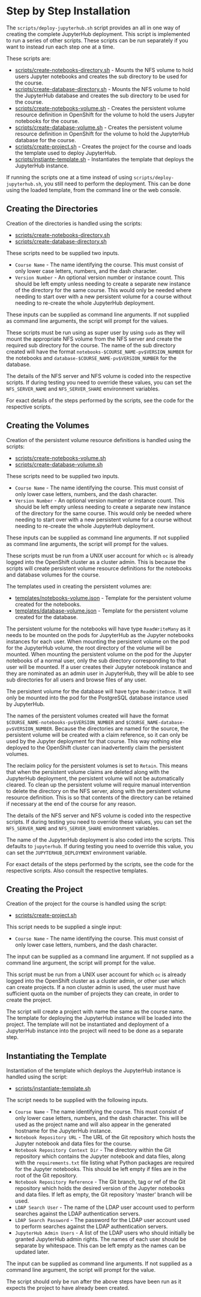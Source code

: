 # Step by Step Installation

The ``scripts/deploy-jupyterhub.sh`` script provides an all in one way of creating the complete JupyterHub deployment. This script is implemented to run a series of other scripts. These scripts can be run separately if you want to instead run each step one at a time.

These scripts are:

* [scripts/create-notebooks-directory.sh](../scripts/create-notebooks-directory.sh) - Mounts the NFS volume to hold users Jupyter notebooks and creates the sub directory to be used for the course.
* [scripts/create-database-directory.sh](../scripts/create-database-directory.sh) - Mounts the NFS volume to hold the JupyterHub database and creates the sub directory to be used for the course.
* [scripts/create-notebooks-volume.sh](../scripts/create-notebooks-volume.sh) - Creates the persistent volume resource definition in OpenShift for the volume to hold the users Jupyter notebooks for the course.
* [scripts/create-database-volume.sh](../scripts/create-database-volume.sh) - Creates the persistent volume resource definition in OpenShift for the volume to hold the JupyterHub database for the course.
* [scripts/create-project.sh](../scripts/create-project.sh) - Creates the project for the course and loads the template used to deploy JupyterHub.
* [scripts/instiante-template.sh](../scripts/instantiate-template.sh) - Instantiates the template that deploys the JupyterHub instance.

If running the scripts one at a time instead of using ``scripts/deploy-jupyterhub.sh``, you still need to perform the deployment. This can be done using the loaded template, from the command line or the web console.

## Creating the Directories

Creation of the directories is handled using the scripts:

* [scripts/create-notebooks-directory.sh](../scripts/create-notebooks-directory.sh)
* [scripts/create-database-directory.sh](../scripts/create-database-directory.sh)

These scripts need to be supplied two inputs.

* ``Course Name`` - The name identifying the course. This must consist of only lower case letters, numbers, and the dash character.
* ``Version Number`` - An optional version number or instance count. This should be left empty unless needing to create a separate new instance of the directory for the same course. This would only be needed where needing to start over with a new persistent volume for a course without needing to re-create the whole JupyterHub deployment.

These inputs can be supplied as command line arguments. If not supplied as command line arguments, the script will prompt for the values.

These scripts must be run using as super user by using ``sudo`` as they will mount the appropriate NFS volume from the NFS server and create the required sub directory for the course. The name of the sub directory created will have the format ``notebooks-$COURSE_NAME-pv$VERSION_NUMBER`` for the notebooks and ``database-$COURSE_NAME-pv$VERSION_NUMBER`` for the database.

The details of the NFS server and NFS volume is coded into the respective scripts. If during testing you need to override these values, you can set the ``NFS_SERVER_NAME`` and ``NFS_SERVER_SHARE`` environment variables.

For exact details of the steps performed by the scripts, see the code for the respective scripts.

## Creating the Volumes

Creation of the persistent volume resource definitions is handled using the scripts:

* [scripts/create-notebooks-volume.sh](../scripts/create-notebooks-volume.sh)
* [scripts/create-database-volume.sh](../scripts/create-database-volume.sh)

These scripts need to be supplied two inputs.

* ``Course Name`` - The name identifying the course. This must consist of only lower case letters, numbers, and the dash character.
* ``Version Number`` - An optional version number or instance count. This should be left empty unless needing to create a separate new instance of the directory for the same course. This would only be needed where needing to start over with a new persistent volume for a course without needing to re-create the whole JupyterHub deployment.

These inputs can be supplied as command line arguments. If not supplied as command line arguments, the script will prompt for the values.

These scripts must be run from a UNIX user account for which ``oc`` is already logged into the OpenShift cluster as a cluster admin. This is because the scripts will create persistent volume resource definitions for the notebooks and database volumes for the course.

The templates used in creating the persistent volumes are:

* [templates/notebooks-volume.json](../templates/notebooks-volume.json) - Template for the persistent volume created for the notebooks.
* [templates/database-volume.json](../templates/database-volume.json) - Template for the persistent volume created for the database.

The persistent volume for the notebooks will have type ``ReadWriteMany`` as it needs to be mounted on the pods for JupyterHub as the Jupyter notebooks instances for each user. When mounting the persistent volume on the pod for the JupyterHub volume, the root directory of the volume will be mounted. When mounting the persistent volume on the pod for the Jupyter notebooks of a normal user, only the sub directory corresponding to that user will be mounted. If a user creates their Jupyter notebook instance and they are nominated as an admin user in JupyterHub, they will be able to see sub directories for all users and browse files of any user.

The persistent volume for the database will have type ``ReadWriteOnce``. It will only be mounted into the pod for the PostgreSQL database instance used by JupyterHub.

The names of the persistent volumes created will have the format ``$COURSE_NAME-notebooks-pv$VERSION_NUMBER`` and ``$COURSE_NAME-database-pv$VERSION_NUMBER``. Because the directories are named for the source, the persistent volume will be created with a claim reference, so it can only be used by the Jupyter deployment for that course. This way nothing else deployed to the OpenShift cluster can inadvertently claim the persistent volumes.

The reclaim policy for the persistent volumes is set to ``Retain``. This means that when the persistent volume claims are deleted along with the JupyterHub deployment, the persistent volume will not be automatically cleared. To clean up the persistent volume will require manual intervention to delete the directory on the NFS server, along with the persistent volume resource definition. This is so that contents of the directory can be retained if necessary at the end of the course for any reason.

The details of the NFS server and NFS volume is coded into the respective scripts. If during testing you need to override these values, you can set the ``NFS_SERVER_NAME`` and ``NFS_SERVER_SHARE`` environment variables.

The name of the JupyterHub deployment is also coded into the scripts. This defaults to ``jupyterhub``. If during testing you need to override this value, you can set the ``JUPYTERHUB_DEPLOYMENT`` environment variable.

For exact details of the steps performed by the scripts, see the code for the respective scripts. Also consult the respective templates.

## Creating the Project

Creation of the project for the course is handled using the script:

* [scripts/create-project.sh](../scripts/create-project.sh)

This script needs to be supplied a single input:

* ``Course Name`` - The name identifying the course. This must consist of only lower case letters, numbers, and the dash character.

The input can be supplied as a command line argument. If not supplied as  a command line argument, the script will prompt for the value.

This script must be run from a UNIX user account for which ``oc`` is already logged into the OpenShift cluster as a cluster admin, or other user which can create projects. If a non cluster admin is used, the user must have sufficient quota on the number of projects they can create, in order to create the project.

The script will create a project with name the same as the course name. The template for deploying the JupyterHub instance will be loaded into the project. The template will not be instantiated and deployment of a JupyterHub instance into the project will need to be done as a separate step.

## Instantiating the Template

Instantiation of the template which deploys the JupyterHub instance is handled using the script:

* [scripts/instantiate-template.sh](../scripts/instantiate-template.sh)

The script needs to be supplied with the following inputs.

* ``Course Name`` - The name identifying the course. This must consist of only lower case letters, numbers, and the dash character. This will be used as the project name and will also appear in the generated hostname for the JupyterHub instance.
* ``Notebook Repository URL`` - The URL of the Git repository which hosts the Jupyter notebook and data files for the course.
* ``Notebook Repository Context Dir`` - The directory within the Git repository which contains the Jupyter notebook and data files, along with the ``requirements.txt`` file listing what Python packages are required for the Jupyter notebooks. This should be left empty if files are in the root of the Git repository.
* ``Notebook Repository Reference`` - The Git branch, tag or ref of the Git repository which holds the desired version of the Jupyter notebooks and data files. If left as empty, the Git repository 'master' branch will be used.
* ``LDAP Search User`` - The name of the LDAP user account used to perform searches against the LDAP authentication servers.
* ``LDAP Search Password`` - The password for the LDAP user account used to perform searches against the LDAP authentication servers.
* ``JupyterHub Admin Users`` - A list of the LDAP users who should initially be granted JupyterHub admin rights. The names of each user should be separate by whitespace. This can be left empty as the names can be updated later.

The input can be supplied as command line arguments. If not supplied as  a command line argument, the script will prompt for the value.

The script should only be run after the above steps have been run as it expects the project to have already been created.
